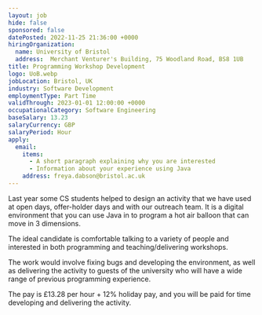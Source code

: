 ```yaml
---
layout: job
hide: false
sponsored: false
datePosted: 2022-11-25 21:36:00 +0000
hiringOrganization:
  name: University of Bristol
  address:  Merchant Venturer's Building, 75 Woodland Road, BS8 1UB 
title: Programming Workshop Development
logo: UoB.webp
jobLocation: Bristol, UK
industry: Software Development
employmentType: Part Time
validThrough: 2023-01-01 12:00:00 +0000
occupationalCategory: Software Engineering
baseSalary: 13.23
salaryCurrency: GBP
salaryPeriod: Hour
apply:
  email: 
    items:
      - A short paragraph explaining why you are interested
      - Information about your experience using Java
    address: freya.dabson@bristol.ac.uk
---
```


Last year some CS students helped to design an activity that we have used at open days, offer-holder days and with our outreach team. It is a digital environment that you can use Java in to program a hot air balloon that can move in 3 dimensions. 

The ideal candidate is comfortable talking to a variety of people and interested in both programming and teaching/delivering workshops. 

The work would involve fixing bugs and developing the environment, as well as delivering the activity to guests of the university who will have a wide range of previous programming experience. 

The pay is £13.28 per hour + 12% holiday pay, and you will be paid for time developing and delivering the activity. 